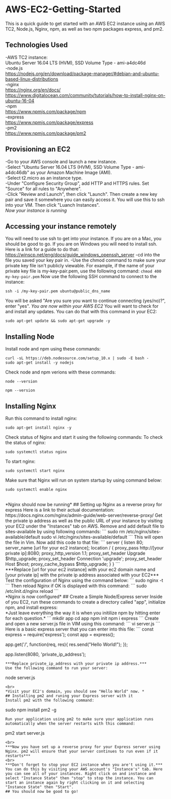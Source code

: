 # AWS-EC2-Getting-Started
This is a quick guide to get started with an AWS EC2 instance using an AWS TC2, Node.js, Nginx, npm, as well as two npm packages express, and pm2. 
## Technologies Used
-AWS TC2 instance: 
<br>
Ubuntu Server 16.04 LTS (HVM), SSD Volume Type - ami-a4dc46d 
<br>
-node.js 
<br>
https://nodejs.org/en/download/package-manager/#debian-and-ubuntu-based-linux-distributions 
<br>
-nginx 
<br>
https://nginx.org/en/docs/ 
<br>
https://www.digitalocean.com/community/tutorials/how-to-install-nginx-on-ubuntu-16-04 
<br>
-npm 
<br>
https://www.npmjs.com/package/npm 
<br>
-express 
<br>
https://www.npmjs.com/package/express 
<br>
-pm2 
<br>
https://www.npmjs.com/package/pm2 
<br>
## Provisioning an EC2
-Go to your AWS console and launch a new instance. <br>
-Select "Ubuntu Server 16.04 LTS (HVM), SSD Volume Type - ami-a4dc46db" as your Amazon Machine Image (AMI). <br>
-Select t2.micro as an instance type. <br>
-Under "Configure Security Group", add HTTP and HTTPS rules. Set "Source" for all rules to "Anywhere". <br>
-Click "Review and Launch", then click "Launch". Then create a new key pair and save it somewhere you can easily access it. You will use this to ssh into your VM. Then click "Luanch Instances". 
<br>
*Now your instance is running* <br>
## Accessing your instance remotely
You will need to use ssh to get into your instance. If you are on a Mac, you should be good to go. If you are on Windows you will need to install ssh. Here is a link for a guide to do that: https://winscp.net/eng/docs/guide_windows_openssh_server
-cd into the file you saved your key pair in. 
-Use the chmod command to make sure your private key file isn't publicly viewable. For example, if the name of your private key file is my-key-pair.pem, use the following command: 
```chmod 400 my-key-pair.pem```
Now use the following SSH command to connect to the instance:
```
ssh -i /my-key-pair.pem ubuntu@public_dns_name
```
You will be asked "Are you sure you want to continue connecting (yes/no)?", enter "yes".
*You are now within your AWS EC2*
You will want to check for and install any updates. You can do that with this command in your EC2:
```
sudo apt-get update && sudo apt-get upgrade -y
```
## Installing Node
Install node and npm using these commands: 
```
curl -sL https://deb.nodesource.com/setup_10.x | sudo -E bash -
sudo apt-get install -y nodejs
```
Check node and npm verions with these commands: 
```
node --version
```
```
npm --version
```
## Installing Nginx
Run this command to install nginx: 
```
sudo apt-get install nginx -y
```
Check status of Nginx and start it using the following commands: 
To check the status of nginx: 
```
sudo systemctl status nginx  
```
To start nginx: 
```
sudo systemctl start nginx 
```
Make sure that Nginx will run on system startup by using command below: 
```
sudo systemctl enable nginx
``` 
<br>
*Nginx should now be running*
## Setting up Nginx as a reverse proxy for express
Here is a link to their actual documentation:
https://docs.nginx.com/nginx/admin-guide/web-server/reverse-proxy/
Get the private ip address as well as the public URL of your instance by visiting your EC2 under the "Instances" tab on AWS. 
Remove and add default file to sites-available by using following commands: 
```
sudo rm /etc/nginx/sites-available/default
sudo vi /etc/nginx/sites-available/default
```
This will open the file in Vim. Now add this code to that file: 
```
server {
    listen 80;
    server_name [url for your ec2 instance];
    location / {
        proxy_pass http://[your private ip]:8080;
        proxy_http_version 1.1;
        proxy_set_header Upgrade $http_upgrade;
        proxy_set_header Connection 'upgrade';
        proxy_set_header Host $host;
        proxy_cache_bypass $http_upgrade;
     }
}
```
<br>
***Replace [url for your ec2 instance] with your ec2 domain name and [your private ip] with the private ip address associated with your EC2***
Test the configuration of Nginx using the command below: 
```
sudo nginx -t
```
Then reload Nginx if OK is displayed with this command:
```
sudo /etc/init.d/nginx reload
```
<br>
*Nginx is now configured*
## Create a Simple Node/Express server
Inside of you EC2, run these commands to create a directory called "app", initialize npm, and install express:
<br>
*Just leave everything the way it is when you initilize npm by hitting enter for each question.*
```
mkdir app
cd app
npm init
npm i express
```
Create and open a new server.js file in VIM using this command:
```
vi server.js
```
Here is a basic express server that you can enter into this file:
```
const express = require('express');
const app = express();

app.get('/', function(req, res){
   res.send("Hello World!");
});

app.listen(8080, 'private_ip_address');
```
***Replace private_ip_address with your private ip address.***
Use the following command to run your server: 
```
node server.js
```
<br>
*Visit your EC2's domain, you should see "Hello World" now. *
## Installing pm2 and runing your Express server with it
Install pm2 with the following command: 
```
sudo npm install pm2 -g
```
Run your application using pm2 to make sure your application runs automatically when the server restarts with this command:
```
pm2 start server.js
```
<br>
***Now you have set up a reverse proxy for your Express server using Nginx. pm2 will ensure that your server continues to run even if it restarts*** 
<br>
***Don't forget to stop your EC2 instance when you are't using it.***
You can do this by visiting your AWS account's "Instance's" tab. Here you can see all of your instances. Right click on and instance and select "Instance State" then "stop" to stop the instance. You can start an instance again by right clicking on it and selecting "Instance State" then "Start".
## You should now be good to go!

